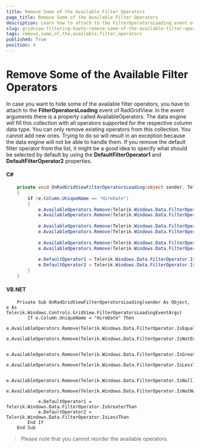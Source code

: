 ```yaml
---
title: Remove Some of the Available Filter Operators
page_title: Remove Some of the Available Filter Operators
description: Learn how to attach to the FilterOperatorsLoading event of Telerik's {{ site.framework_name }} DataGrid in order to hide some of the available filter operators.
slug: gridview-filtering-howto-remove-some-of-the-available-filter-operators
tags: remove,some,of,the,available,filter,operators
published: True
position: 4
---
```


# Remove Some of the Available Filter Operators

In case you want to hide some of the available filter operators, you have to attach to the __FilterOperatorsLoading__ event of RadGridView. In the event arguments there is a property called AvailableOperators. The data engine will fill this collection with all operators supported for the respective column data type. You can only remove existing operators from this collection. You cannot add new ones. Trying to do so will result in an exception because the data engine will not be able to handle them. If you remove the default filter operator from the list, it might be a good idea to specify what should be selected by default by using the __DefaultFilterOperator1__ and __DefaultFilterOperator2__ properties.

#### __C#__

```C#
	private void OnRadGridViewFilterOperatorsLoading(object sender, Telerik.Windows.Controls.GridView.FilterOperatorsLoadingEventArgs e)
	{
	    if (e.Column.UniqueName == "HireDate")
	    {
	        e.AvailableOperators.Remove(Telerik.Windows.Data.FilterOperator.IsEqualTo);
	        e.AvailableOperators.Remove(Telerik.Windows.Data.FilterOperator.IsNotEqualTo);
	
	        e.AvailableOperators.Remove(Telerik.Windows.Data.FilterOperator.IsGreaterThanOrEqualTo);
	        e.AvailableOperators.Remove(Telerik.Windows.Data.FilterOperator.IsLessThanOrEqualTo);
	
	        e.AvailableOperators.Remove(Telerik.Windows.Data.FilterOperator.IsNull);
	        e.AvailableOperators.Remove(Telerik.Windows.Data.FilterOperator.IsNotNull);
	
	        e.DefaultOperator1 = Telerik.Windows.Data.FilterOperator.IsGreaterThan;
	        e.DefaultOperator2 = Telerik.Windows.Data.FilterOperator.IsLessThan;
	    }
	}
```

#### __VB.NET__

```VB.NET
	Private Sub OnRadGridViewFilterOperatorsLoading(sender As Object, e As Telerik.Windows.Controls.GridView.FilterOperatorsLoadingEventArgs)
	    If e.Column.UniqueName = "HireDate" Then
	        e.AvailableOperators.Remove(Telerik.Windows.Data.FilterOperator.IsEqualTo)
	        e.AvailableOperators.Remove(Telerik.Windows.Data.FilterOperator.IsNotEqualTo)
	
	        e.AvailableOperators.Remove(Telerik.Windows.Data.FilterOperator.IsGreaterThanOrEqualTo)
	        e.AvailableOperators.Remove(Telerik.Windows.Data.FilterOperator.IsLessThanOrEqualTo)
	
	        e.AvailableOperators.Remove(Telerik.Windows.Data.FilterOperator.IsNull)
	        e.AvailableOperators.Remove(Telerik.Windows.Data.FilterOperator.IsNotNull)
	
	        e.DefaultOperator1 = Telerik.Windows.Data.FilterOperator.IsGreaterThan
	        e.DefaultOperator2 = Telerik.Windows.Data.FilterOperator.IsLessThan
	    End If
	End Sub
```

>Please note that you cannot reorder the available operators.

